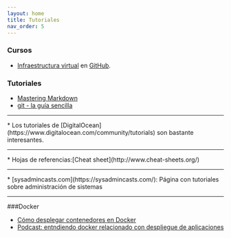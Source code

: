 ```yaml
---
layout: home
title: Tutoriales
nav_order: 5
---
```


### Cursos

* [Infraestructura virtual](http://jj.github.io/IV/	) en [GitHub](https://github.com/JJ/IV).

### Tutoriales

* [Mastering Markdown](https://guides.github.com/features/mastering-markdown/)
* [git - la guía sencilla](http://rogerdudler.github.io/git-guide/index.es.html)
<hr/>
* Los tutoriales de [DigitalOcean](https://www.digitalocean.com/community/tutorials) son bastante interesantes.
<hr/>
* Hojas de referencias:[Cheat sheet](http://www.cheat-sheets.org/)
<hr/>
* [sysadmincasts.com](https://sysadmincasts.com/): Página con tutoriales sobre administración de sistemas
<hr/>
###Docker

* [Cómo desplegar contenedores en Docker](https://platzi.com/blog/desplegar-contenedores-docker/)
* [Podcast: entndiendo docker relacionado con despliegue de aplicaciones](https://soundcloud.com/programania/programania-podcast-1)